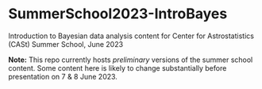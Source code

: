 # SummerSchool2023-IntroBayes
Introduction to Bayesian data analysis content for Center for Astrostatistics (CASt) Summer School, June 2023



**Note:** This repo currently hosts *preliminary* versions of the summer school content. Some content here is likely to change substantially before presentation on 7 & 8 June 2023.
